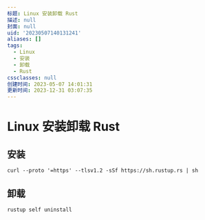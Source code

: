 ```yaml
---
标题: Linux 安装卸载 Rust
描述: null
封面: null
uid: '20230507140131241'
aliases: []
tags:
  - Linux
  - 安装
  - 卸载
  - Rust
cssclasses: null
创建时间: 2023-05-07 14:01:31
更新时间: 2023-12-31 03:07:35
---
```


# Linux 安装卸载 Rust

## 安装

```shell
curl --proto '=https' --tlsv1.2 -sSf https://sh.rustup.rs | sh
```

## 卸载

```shell
rustup self uninstall
```
